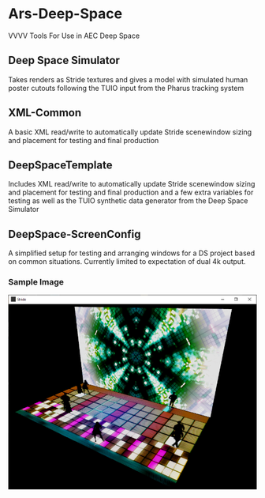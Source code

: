 # Ars-Deep-Space
VVVV Tools For Use in AEC Deep Space 

## Deep Space Simulator
Takes renders as Stride textures and gives a model with simulated human poster cutouts following the TUIO input from the Pharus tracking system
## XML-Common
A basic XML read/write to automatically update Stride scenewindow sizing and placement for testing and final production
## DeepSpaceTemplate
Includes XML read/write to automatically update Stride scenewindow sizing and placement for testing and final production and a few extra variables for testing as well as the TUIO synthetic data generator from the Deep Space Simulator
## DeepSpace-ScreenConfig
A simplified setup for testing and arranging windows for a DS project based on common situations. Currently limited to expectation of dual 4k output.
### Sample Image
![Simulator Sample Image](DS-Sample.PNG)
